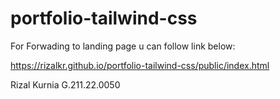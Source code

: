 # portfolio-tailwind-css
For Forwading to landing page u can follow link below:

  https://rizalkr.github.io/portfolio-tailwind-css/public/index.html

Rizal Kurnia G.211.22.0050
